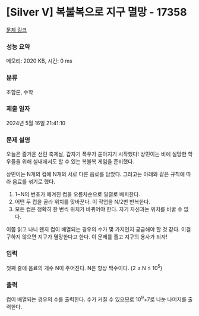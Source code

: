# [Silver V] 복불복으로 지구 멸망 - 17358 

[문제 링크](https://www.acmicpc.net/problem/17358) 

### 성능 요약

메모리: 2020 KB, 시간: 0 ms

### 분류

조합론, 수학

### 제출 일자

2024년 5월 16일 21:41:10

### 문제 설명

<p>오늘은 즐거운 선린 축제날, 갑자기 폭우가 쏟아지기 시작했다! 상민이는 비에 실망한 학우들을 위해 실내에서도 할 수 있는 복불복 게임을 준비했다.</p>

<p>상민이는 N개의 컵에 N개의 서로 다른 음료를 담았다. 그러고는 아래와 같은 규칙에 따라 음료를 섞기로 했다.</p>

<ol>
	<li>1~N의 번호가 메겨진 컵을 오름차순으로 일렬로 배치한다.</li>
	<li>어떤 두 컵을 골라 위치를 맞바꾼다. 이 작업을 N/2번 반복한다.</li>
	<li>모든 컵은 정확히 한 번씩 위치가 바뀌어야 한다. 자기 자신과는 위치를 바꿀 수 없다.</li>
</ol>

<p>이쯤 읽고 나니 왠지 컵이 배열되는 경우의 수가 몇 가지인지 궁금해야 할 것 같다. 이걸 구하지 않으면 지구가 멸망한다고 한다. 이 문제를 풀고 지구의 용사가 되자!</p>

### 입력 

 <p>첫째 줄에 음료의 개수 N이 주어진다. N은 항상 짝수이다. (2 ≤ N ≤ 10<sup>5</sup>)</p>

### 출력 

 <p>컵이 배열되는 경우의 수를 출력한다. 수가 커질 수 있으므로 10<sup>9</sup>+7로 나눈 나머지를 출력한다.</p>

